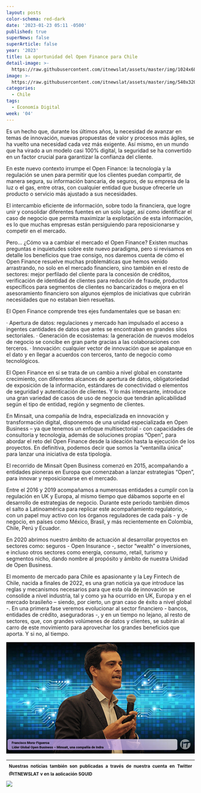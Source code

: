 ```yaml
---
layout: posts
color-schema: red-dark
date: '2023-01-23 05:11 -0500'
published: true
superNews: false
superArticle: false
year: '2023'
title: La oportunidad del Open Finance para Chile
detail-image: >-
  https://raw.githubusercontent.com/itnewslat/assets/master/img/1024x680/Francisco-Mora-Figueroa-g.jpg
image: >-
  https://raw.githubusercontent.com/itnewslat/assets/master/img/540x320/Francisco-Mora-Figueroa-p.jpg
categories:
  - Chile
tags:
  - Economía Digital
week: '04'
---
```

Es un hecho que, durante los últimos años, la necesidad de avanzar en temas de innovación, nuevas propuestas de valor y procesos más ágiles, se ha vuelto una necesidad cada vez más exigente. Así mismo, en un mundo que ha virado a un modelo casi 100% digital, la seguridad se ha convertido en un factor crucial para garantizar la confianza del cliente.
 
En este nuevo contexto irrumpe el Open Finance: la tecnología y la regulación se unen para permitir que los clientes puedan compartir, de manera segura, su información bancaria, de seguros, de su empresa de la luz o el gas, entre otras, con cualquier entidad que busque ofrecerle un producto o servicio más ajustado a sus necesidades. 
 
El intercambio eficiente de información, sobre todo la financiera, que logre unir y consolidar diferentes fuentes en un solo lugar, así como identificar el caso de negocio que permita maximizar la explotación de esta información, es lo que muchas empresas están persiguiendo para reposicionarse y competir en el mercado.
 
Pero… ¿Cómo va a cambiar el mercado el Open Finance? Existen muchas preguntas e inquietudes sobre este nuevo paradigma, pero si revisamos en detalle los beneficios que trae consigo, nos daremos cuenta de cómo el Open Finance resuelve muchas problemáticas que hemos venido arrastrando, no solo en el mercado financiero, sino también en el resto de sectores: mejor perfilado del cliente para la concesión de créditos, verificación de identidad de clientes para reducción de fraude, productos específicos para segmentos de clientes no bancarizados o mejora en el asesoramiento financiero son algunos ejemplos de iniciativas que cubrirán necesidades que no estaban bien resueltas.
 
El Open Finance comprende tres ejes fundamentales que se basan en:
 
· Apertura de datos: regulaciones y mercado han impulsado el acceso a ingentes cantidades de datos que antes se encontraban en grandes silos sectoriales.
· Generación de ecosistemas: la generación de nuevos modelos de negocio se concibe en gran parte gracias a las colaboraciones con terceros.
· Innovación: cualquier vector de innovación que se apalanque en el dato y en llegar a acuerdos con terceros, tanto de negocio como tecnológicos.
 
El Open Finance en sí se trata de un cambio a nivel global en constante crecimiento, con diferentes alcances de apertura de datos, obligatoriedad de exposición de la información, estándares de conectividad o elementos de seguridad y autenticación de clientes. Y lo más interesante, introduce una gran variedad de casos de uso de negocio que tendrán aplicabilidad según el tipo de entidad, región y segmento de clientes.
 
En Minsait, una compañía de Indra, especializada en innovación y transformación digital, disponemos de una unidad especializada en Open Business – ya que tenemos un enfoque multisectorial - con capacidades de consultoría y tecnología, además de soluciones propias “Open”, para abordar el reto del Open Finance desde la ideación hasta la ejecución de los proyectos. En definitiva, podemos decir que somos la “ventanilla única” para lanzar una iniciativa de esta tipología.
 
El recorrido de Minsait Open Business comenzó en 2015, acompañando a entidades pioneras en Europa que comenzaban a lanzar estrategias “Open”, para innovar y reposicionarse en el mercado.
 
Entre el 2016 y 2019 acompañamos a numerosas entidades a cumplir con la regulación en UK y Europa, al mismo tiempo que dábamos soporte en el desarrollo de estrategias de negocio. Durante este periodo también dimos el salto a Latinoamérica para replicar este acompañamiento regulatorio, - con un papel muy activo con los órganos reguladores de cada país -  y de negocio, en países como México, Brasil, y más recientemente en Colombia, Chile, Perú y Ecuador. 
 
En 2020 abrimos nuestro ámbito de actuación al desarrollar proyectos en sectores como: seguros -  Open Insurance -, sector “wealth” o inversiones, e incluso otros sectores como energía, consumo, retail, turismo y segmentos nicho, dando nombre al propósito y ámbito de nuestra Unidad de Open Business.
 
El momento de mercado para Chile es apasionante y la Ley Fintech de Chile, nacida a finales de 2022, es una gran noticia ya que introduce las reglas y mecanismos necesarios para que esta ola de innovación se consolide a nivel industria, tal y como ya ha ocurrido en UK, Europa y en el mercado brasileño – siendo, por cierto, un gran caso de éxito a nivel global -. En una primera fase veremos evolucionar al sector financiero - bancos, entidades de crédito, aseguradoras -, y en un tiempo no lejano, al resto de sectores, que, con grandes volúmenes de datos y clientes, se subirán al carro de este movimiento para aprovechar los grandes beneficios que aporta. Y si no, al tiempo.

![](https://raw.githubusercontent.com/itnewslat/assets/master/img/540x320/Francisco-Mora-Figueroa-p.jpg)

<table style="height: 42px;" width="569">
<tbody>
<tr>
<td style="text-align: justify;"><sub><strong>Nuestras noticias también son publicadas a través de nuestra cuenta en Twitter <a href="https://twitter.com/itnewslat?lang=es">@ITNEWSLAT</a> y en la aplicación <a href="https://squidapp.co/en/">SQUID</a></strong></sub></td>
</tr>
</tbody>
</table>

<img src="https://tracker.metricool.com/c3po.jpg?hash=56f88a41e39ab42c063cc51676587a04"/>